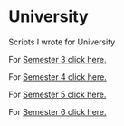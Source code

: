 # University

Scripts I wrote for University

For [Semester 3  click here.](Semester3/index.md)

For [Semester 4  click here.](Semester4/index.md)

For [Semester 5  click here.](Semester5/index.md)

For [Semester 6  click here.](Semester6/index.md)
